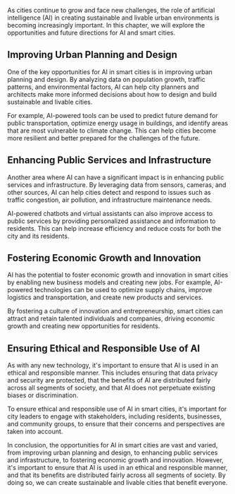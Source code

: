 
As cities continue to grow and face new challenges, the role of artificial intelligence (AI) in creating sustainable and livable urban environments is becoming increasingly important. In this chapter, we will explore the opportunities and future directions for AI and smart cities.

Improving Urban Planning and Design
-----------------------------------

One of the key opportunities for AI in smart cities is in improving urban planning and design. By analyzing data on population growth, traffic patterns, and environmental factors, AI can help city planners and architects make more informed decisions about how to design and build sustainable and livable cities.

For example, AI-powered tools can be used to predict future demand for public transportation, optimize energy usage in buildings, and identify areas that are most vulnerable to climate change. This can help cities become more resilient and better prepared for the challenges of the future.

Enhancing Public Services and Infrastructure
--------------------------------------------

Another area where AI can have a significant impact is in enhancing public services and infrastructure. By leveraging data from sensors, cameras, and other sources, AI can help cities detect and respond to issues such as traffic congestion, air pollution, and infrastructure maintenance needs.

AI-powered chatbots and virtual assistants can also improve access to public services by providing personalized assistance and information to residents. This can help increase efficiency and reduce costs for both the city and its residents.

Fostering Economic Growth and Innovation
----------------------------------------

AI has the potential to foster economic growth and innovation in smart cities by enabling new business models and creating new jobs. For example, AI-powered technologies can be used to optimize supply chains, improve logistics and transportation, and create new products and services.

By fostering a culture of innovation and entrepreneurship, smart cities can attract and retain talented individuals and companies, driving economic growth and creating new opportunities for residents.

Ensuring Ethical and Responsible Use of AI
------------------------------------------

As with any new technology, it's important to ensure that AI is used in an ethical and responsible manner. This includes ensuring that data privacy and security are protected, that the benefits of AI are distributed fairly across all segments of society, and that AI does not perpetuate existing biases or discrimination.

To ensure ethical and responsible use of AI in smart cities, it's important for city leaders to engage with stakeholders, including residents, businesses, and community groups, to ensure that their concerns and perspectives are taken into account.

In conclusion, the opportunities for AI in smart cities are vast and varied, from improving urban planning and design, to enhancing public services and infrastructure, to fostering economic growth and innovation. However, it's important to ensure that AI is used in an ethical and responsible manner, and that its benefits are distributed fairly across all segments of society. By doing so, we can create sustainable and livable cities that benefit everyone.
